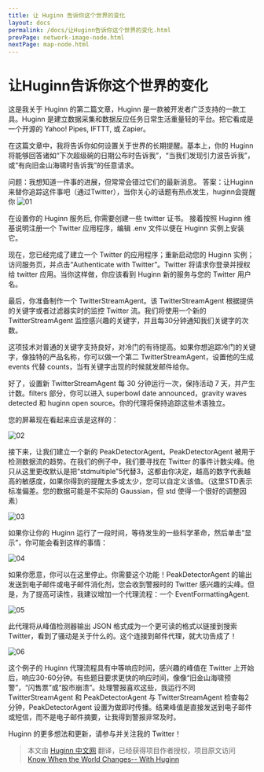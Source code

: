 ```yaml
---
title: 让 Huginn 告诉你这个世界的变化
layout: docs
permalink: /docs/让Huginn告诉你这个世界的变化.html
prevPage: network-image-node.html
nextPage: map-node.html
---
```

# 让Huginn告诉你这个世界的变化

这是我关于 Huginn 的第二篇文章，Huginn 是一款被开发者广泛支持的一款工具。Huginn 是建立数据采集和数据反应任务日常生活重量轻的平台。把它看成是一个开源的 Yahoo! Pipes, IFTTT, 或 Zapier。

在这篇文章中，我将告诉你如何设置关于世界的长期提醒。基本上，你的 Huginn 将能够回答诸如“下次超级碗的日期公布时告诉我”，“当我们发现引力波告诉我”，或“有向旧金山海啸时告诉我”的任意请求。

问题：我想知道一件事的进展，但常常会错过它们的最新消息。
答案：让Huginn来替你追踪这件事吧（通过Twitter），当你关心的话题有热点发生，huginn会提醒你
![01](http://7oxfwx.com1.z0.glb.clouddn.com/2016_08_17_01.jpg "01")

在设置你的 Huginn 服务后, 你需要创建一些 twitter 证书。 接着按照 Huginn 维基说明注册一个 Twitter 应用程序，编辑 .env 文件以便在 Huginn 实例上安装它。

现在，您已经完成了建立一个 Twitter 的应用程序；重新启动您的 Huginn 实例；访问服务页，并点击“Authenticate with Twitter”。Twitter 将请求你登录并授权给 twitter 应用。当你这样做，你应该看到 Huginn 新的服务与您的 Twitter 用户名。

最后，你准备制作一个 TwitterStreamAgent。该 TwitterStreamAgent 根据提供的关键字或者过滤器实时的监控 Twitter 流。我们将使用一个新的 TwitterStreamAgent 监控感兴趣的关键字，并且每30分钟通知我们关键字的次数。

这项技术对普通的关键字支持良好，对冷门的有待提高。如果你想追踪冷门的关键字，像独特的产品名称，你可以做一个第二 TwitterStreamAgent，设置他的生成 events 代替 counts，当有关键字出现的时候就发邮件给你。

好了，设置新 TwitterStreamAgent 每 30 分钟运行一次，保持活动 7 天，并产生计数。filters 部分，你可以进入 superbowl date announced，gravity waves detected 和 huginn open source。你的代理将保持追踪这些术语独立。

您的屏幕现在看起来应该是这样的：

![02](http://7oxfwx.com1.z0.glb.clouddn.com/2016_08_17_02.png "02")

接下来，让我们建立一个新的 PeakDetectorAgent。PeakDetectorAgent 被用于检测数据流的趋势。在我们的例子中，我们要寻找在 Twitter 的事件计数尖峰。他只从这里更改默认是把“stdmultiple”5代替3，这都由你决定，越高的数字代表越高的敏感度，如果你得到的提醒太多或太少，您可以自定义该值。（这里STD表示标准偏差。您的数据可能是不实际的 Gaussian，但 std 使得一个很好的调整因素）

![03](http://7oxfwx.com1.z0.glb.clouddn.com/2016_08_17_03.png "03")

如果你让你的 Huginn 运行了一段时间，等待发生的一些科学革命，然后单击“显示”，你可能会看到这样的事情：

![04](http://7oxfwx.com1.z0.glb.clouddn.com/2016_08_17_04.png "04")

如果你愿意，你可以在这里停止。你需要这个功能！PeakDetectorAgent 的输出发送到电子邮件或电子邮件消化剂，您会收到警报时的 Twitter 感兴趣的尖峰。但是，为了提高可读性，我建议增加一个代理流程：一个  EventFormattingAgent.

![05](http://7oxfwx.com1.z0.glb.clouddn.com/2016_08_17_05.png "05")

此代理将从峰值检测器输出 JSON 格式成为一个更可读的格式以链接到搜索 Twitter，看到了骚动是关于什么的。这个连接到邮件代理，就大功告成了！

![06](http://7oxfwx.com1.z0.glb.clouddn.com/2016_08_17_06.png "06")

这个例子的 Huginn 代理流程具有中等响应时间，感兴趣的峰值在 Twitter 上开始后，响应30-60分钟。有些题目要求更快的响应时间，像像“旧金山海啸预警”，“闪售票”或“股市崩溃”。处理警报喜欢这些，我运行不同 TwitterStreamAgent 和 PeakDetectorAgent 与 TwitterStreamAgent 检查每2分钟，PeakDetectorAgent 设置为做即时传播。结果峰值是直接发送到电子邮件或短信，而不是电子邮件摘要，让我得到警报非常及时。

Huginn 的更多想法和更新，请参与并关注我的 Twitter！

> 本文由 [ Huginn 中文网](http://huginn.cn) 翻译，已经获得项目作者授权，项目原文访问 [Know When the World Changes-- With Huginn](http://blog.andrewcantino.com/blog/2014/03/17/know-when-the-world-changes-with-huginn/)

